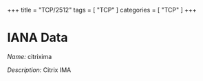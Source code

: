 +++
title = "TCP/2512"
tags = [ "TCP" ]
categories = [ "TCP" ]
+++

# IANA Data

_Name:_ citrixima

_Description:_ Citrix IMA

